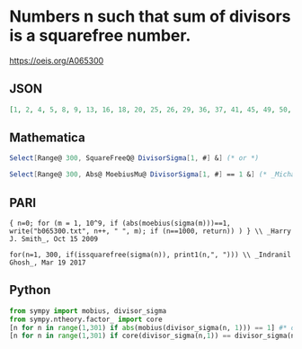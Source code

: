 # Numbers n such that sum of divisors is a squarefree number\.
https://oeis.org/A065300
## JSON
```JSON
[1, 2, 4, 5, 8, 9, 13, 16, 18, 20, 25, 26, 29, 36, 37, 41, 45, 49, 50, 61, 64, 72, 73, 74, 80, 100, 101, 104, 109, 113, 116, 117, 121, 122, 128, 137, 144, 146, 148, 157, 169, 173, 180, 181, 193, 196, 200, 208, 218, 225, 229, 234, 242, 244, 256, 257, 261, 277, 281]
```
## Mathematica
```Mathematica
Select[Range@ 300, SquareFreeQ@ DivisorSigma[1, #] &] (* or *)
```
```Mathematica
Select[Range@ 300, Abs@ MoebiusMu@ DivisorSigma[1, #] == 1 &] (* _Michael De Vlieger_, Mar 18 2017 *)
```
## PARI
```PARI
{ n=0; for (m = 1, 10^9, if (abs(moebius(sigma(m)))==1, write("b065300.txt", n++, " ", m); if (n==1000, return)) ) } \\ _Harry J. Smith_, Oct 15 2009
```
```PARI
for(n=1, 300, if(issquarefree(sigma(n)), print1(n,", "))) \\ _Indranil Ghosh_, Mar 19 2017
```
## Python
```Python
from sympy import mobius, divisor_sigma
from sympy.ntheory.factor_ import core
[n for n in range(1,301) if abs(mobius(divisor_sigma(n, 1))) == 1] #* or *#
[n for n in range(1,301) if core(divisor_sigma(n,1)) == divisor_sigma(n,1)] # _Indranil Ghosh_, Mar 19 2017
```
